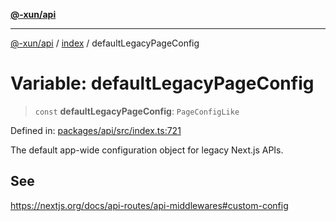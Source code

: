 [**@-xun/api**](../../README.md)

***

[@-xun/api](../../README.md) / [index](../README.md) / defaultLegacyPageConfig

# Variable: defaultLegacyPageConfig

> `const` **defaultLegacyPageConfig**: `PageConfigLike`

Defined in: [packages/api/src/index.ts:721](https://github.com/Xunnamius/api-utils/blob/38288e756f37a9fa3bac377fdbaa51608d8bbed9/packages/api/src/index.ts#L721)

The default app-wide configuration object for legacy Next.js APIs.

## See

https://nextjs.org/docs/api-routes/api-middlewares#custom-config
